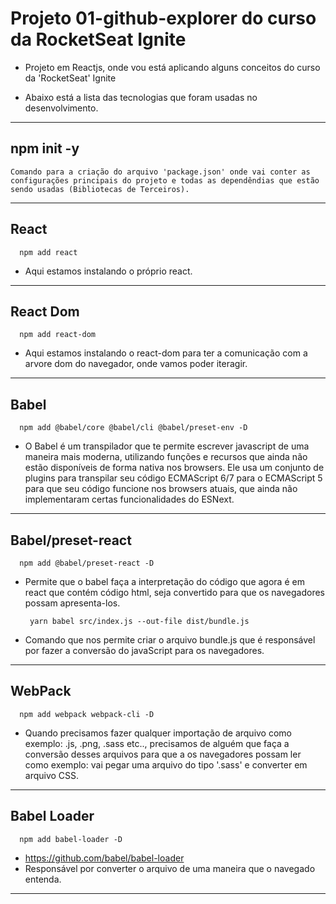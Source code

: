 # Projeto 01-github-explorer do curso da RocketSeat Ignite

* Projeto em Reactjs, onde vou está aplicando alguns conceitos do curso da 'RocketSeat' Ignite

* Abaixo está a lista das tecnologias que foram usadas no desenvolvimento.

<hr>

## npm init -y
    Comando para a criação do arquivo 'package.json' onde vai conter as configurações principais do projeto e todas as dependêndias que estão sendo usadas (Bibliotecas de Terceiros). 

<hr>

## React
      npm add react

* Aqui estamos instalando o próprio react.

<hr>

## React Dom
      npm add react-dom

* Aqui estamos instalando o  react-dom para ter a comunicação com a arvore dom do navegador, onde vamos poder iteragir.

<hr>

## Babel
      npm add @babel/core @babel/cli @babel/preset-env -D

* O Babel é um transpilador que te permite escrever javascript de uma maneira mais moderna, utilizando funções e recursos que ainda não estão disponíveis de forma nativa nos browsers. Ele usa um conjunto de plugins para transpilar seu código ECMAScript 6/7 para o ECMAScript 5 para que seu código funcione nos browsers atuais, que ainda não implementaram certas funcionalidades do ESNext.

<hr>

## Babel/preset-react
      npm add @babel/preset-react -D

* Permite que o babel faça a interpretação do código que agora é em react que contém código html, seja convertido para que os navegadores possam apresenta-los.


       yarn babel src/index.js --out-file dist/bundle.js

* Comando que nos permite criar o arquivo bundle.js que é responsável por fazer a conversão do javaScript para os navegadores.

<hr>

## WebPack
  
      npm add webpack webpack-cli -D    

* Quando precisamos fazer qualquer importação de arquivo como exemplo: .js, .png, .sass etc.., precisamos de alguém que faça a conversão desses arquivos para que a os navegadores possam ler como exemplo: vai pegar uma arquivo do tipo '.sass' e converter em arquivo CSS. 

<hr>

## Babel Loader
  
      npm add babel-loader -D    

* https://github.com/babel/babel-loader
* Responsável por converter o arquivo de uma maneira que o navegado entenda.

<hr>